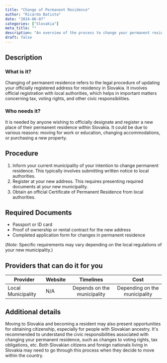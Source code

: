 ```yaml
---
title: "Change of Permanent Residence"
author: "Ricardo Batista"
date: "2024-06-07"
categories: ["Slovakia"]
meta_title: ""
description: "An overview of the process to change your permanent residence within Slovakia"
draft: false
---
```


## Description
### What is it?
Changing of permanent residence refers to the legal procedure of updating your officially registered address for residency in Slovakia. It involves official registration with local authorities, which helps in important matters concerning tax, voting rights, and other civic responsibilities.

### Who needs it?
It is needed by anyone wishing to officially designate and register a new place of their permanent residence within Slovakia. It could be due to various reasons: moving for work or education, changing accommodations, or purchasing a new property.

## Procedure
1. Inform your current municipality of your intention to change permanent residence. This typically involves submitting written notice to local authorities.
2. Register at your new address. This requires presenting required documents at your new municipality.
3. Obtain an official Certificate of Permanent Residence from local authorities.

## Required Documents
- Passport or ID card
- Proof of ownership or rental contract for the new address
- Completed application form for changes in permanent residence 

(*Note:* Specific requirements may vary depending on the local regulations of your new municipality.)

## Providers that can do it for you

| Provider        |     Website     |     Timelines    |       Cost      |
| --------------- | --------------- |  :-------------: | :-------------: |
| Local Municipality      |  N/A |      Depends on the municipality      |       Depending on the municipality |

## Additional details
Moving to Slovakia and becoming a resident may also present opportunities for obtaining citizenship, especially for people with Slovakian ancestry. It's recommended to understand the civic responsibilities associated with changing your permanent residence, such as changes to voting rights, tax obligations, etc. Both Slovakian citizens and foreign nationals living in Slovakia may need to go through this process when they decide to move within the country.